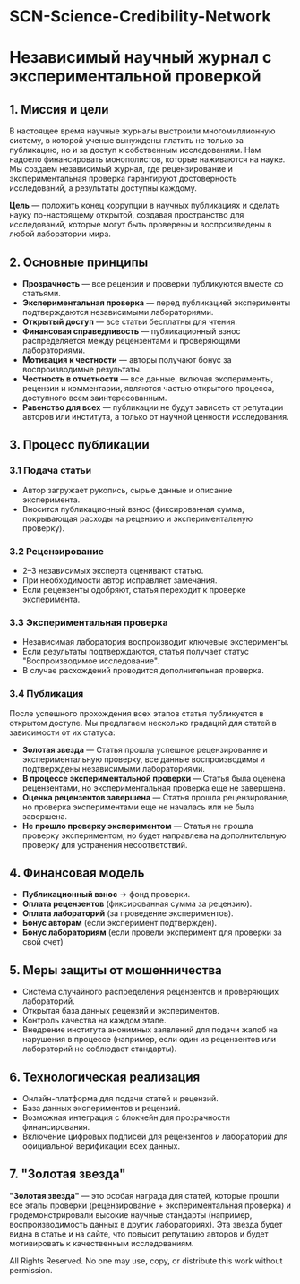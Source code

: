 # SCN-Science-Credibility-Network
# Независимый научный журнал с экспериментальной проверкой

## 1. Миссия и цели
В настоящее время научные журналы выстроили многомиллионную систему, в которой ученые вынуждены платить не только за публикацию, но и за доступ к собственным исследованиям. Нам надоело финансировать монополистов, которые наживаются на науке. Мы создаем независимый журнал, где рецензирование и экспериментальная проверка гарантируют достоверность исследований, а результаты доступны каждому.

**Цель** — положить конец коррупции в научных публикациях и сделать науку по-настоящему открытой, создавая пространство для исследований, которые могут быть проверены и воспроизведены в любой лаборатории мира.

## 2. Основные принципы
- **Прозрачность** — все рецензии и проверки публикуются вместе со статьями.
- **Экспериментальная проверка** — перед публикацией эксперименты подтверждаются независимыми лабораториями.
- **Открытый доступ** — все статьи бесплатны для чтения.
- **Финансовая справедливость** — публикационный взнос распределяется между рецензентами и проверяющими лабораториями.
- **Мотивация к честности** — авторы получают бонус за воспроизводимые результаты.
- **Честность в отчетности** — все данные, включая эксперименты, рецензии и комментарии, являются частью открытого процесса, доступного всем заинтересованным.
- **Равенство для всех** — публикации не будут зависеть от репутации авторов или института, а только от научной ценности исследования.

## 3. Процесс публикации

### 3.1 Подача статьи
- Автор загружает рукопись, сырые данные и описание эксперимента.
- Вносится публикационный взнос (фиксированная сумма, покрывающая расходы на рецензию и экспериментальную проверку).

### 3.2 Рецензирование
- 2–3 независимых эксперта оценивают статью.
- При необходимости автор исправляет замечания.
- Если рецензенты одобряют, статья переходит к проверке эксперимента.

### 3.3 Экспериментальная проверка
- Независимая лаборатория воспроизводит ключевые эксперименты.
- Если результаты подтверждаются, статья получает статус "Воспроизводимое исследование".
- В случае расхождений проводится дополнительная проверка.

### 3.4 Публикация
После успешного прохождения всех этапов статья публикуется в открытом доступе. Мы предлагаем несколько градаций для статей в зависимости от их статуса:

-  **Золотая звезда** — Статья прошла успешное рецензирование и экспериментальную проверку, все данные воспроизводимы и подтверждены независимыми лабораториями.
-  **В процессе экспериментальной проверки** — Статья была оценена рецензентами, но экспериментальная проверка еще не завершена.
-  **Оценка рецензентов завершена** — Статья прошла рецензирование, но проверка экспериментами еще не началась или не была завершена.
-  **Не прошло проверку экспериментом** — Статья не прошла проверку экспериментом, но будет направлена на дополнительную проверку для устранения несоответствий.

## 4. Финансовая модель
- **Публикационный взнос** → фонд проверки.
- **Оплата рецензентов** (фиксированная сумма за рецензию).
- **Оплата лабораторий** (за проведение экспериментов).
- **Бонус авторам** (если эксперимент подтвержден).
- **Бонус лабораториям** (если провели эксперимент для проверки за свой счет)

## 5. Меры защиты от мошенничества
- Система случайного распределения рецензентов и проверяющих лабораторий.
- Открытая база данных рецензий и экспериментов.
- Контроль качества на каждом этапе.
- Внедрение института анонимных заявлений для подачи жалоб на нарушения в процессе (например, если один из рецензентов или лабораторий не соблюдает стандарты).

## 6. Технологическая реализация
- Онлайн-платформа для подачи статей и рецензий.
- База данных экспериментов и рецензий.
- Возможная интеграция с блокчейн для прозрачности финансирования.
- Включение цифровых подписей для рецензентов и лабораторий для официальной верификации всех данных.

## 7. "Золотая звезда"
**"Золотая звезда"** — это особая награда для статей, которые прошли все этапы проверки (рецензирование + экспериментальная проверка) и продемонстрировали высокие научные стандарты (например, воспроизводимость данных в других лабораториях). Эта звезда будет видна в статье и на сайте, что повысит репутацию авторов и будет мотивировать к качественным исследованиям.


All Rights Reserved. No one may use, copy, or distribute this work without permission.
